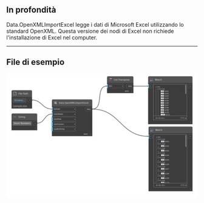 ## In profondità
Data.OpenXMLImportExcel legge i dati di Microsoft Excel utilizzando lo standard OpenXML. Questa versione dei nodi di Excel non richiede l'installazione di Excel nel computer.
___
## File di esempio

![Data.OpenXMLImportExcel](./DSOffice.Data.OpenXMLImportExcel_img.png)

